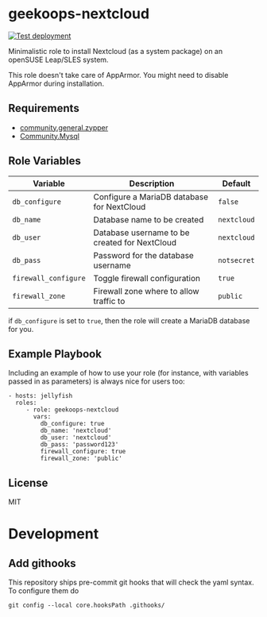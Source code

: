 geekoops-nextcloud
==================

[![Test deployment](https://github.com/GeekOops/geekoops-nc-system/actions/workflows/CI.yml/badge.svg)](https://github.com/GeekOops/geekoops-nc-system/actions/workflows/CI.yml)

Minimalistic role to install Nextcloud (as a system package) on an openSUSE Leap/SLES system.

This role doesn't take care of AppArmor. You might need to disable AppArmor during installation.

Requirements
------------

* [community.general.zypper](https://docs.ansible.com/ansible/latest/collections/community/general/zypper_module.html)
* [Community.Mysql](https://docs.ansible.com/ansible/latest/collections/community/mysql/)

Role Variables
--------------

| Variable | Description | Default |
|----------|-------------|---------|
| `db_configure` | Configure a MariaDB database for NextCloud | `false` |
| `db_name` | Database name to be created | `nextcloud` |
| `db_user` | Database username to be created for NextCloud | `nextcloud` |
| `db_pass` | Password for the database username | `notsecret` |
| `firewall_configure` | Toggle firewall configuration | `true` |
| `firewall_zone` | Firewall zone where to allow traffic to | `public` |

if `db_configure` is set to `true`, then the role will create a MariaDB database for you.

Example Playbook
----------------

Including an example of how to use your role (for instance, with variables passed in as parameters) is always nice for users too:

    - hosts: jellyfish
      roles:
         - role: geekoops-nextcloud
           vars:
             db_configure: true
             db_name: 'nextcloud'
             db_user: 'nextcloud'
             db_pass: 'password123'
             firewall_configure: true
             firewall_zone: 'public'

License
-------

MIT

# Development

## Add githooks

This repository ships pre-commit git hooks that will check the yaml syntax. To configure them do

    git config --local core.hooksPath .githooks/
